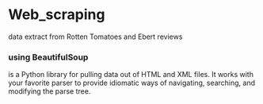 # Web_scraping
data extract from Rotten Tomatoes and Ebert reviews
### using BeautifulSoup  
is a Python library for pulling data out of HTML and XML files.
It works with your favorite parser to provide idiomatic ways of navigating, searching, and modifying the parse tree. 
